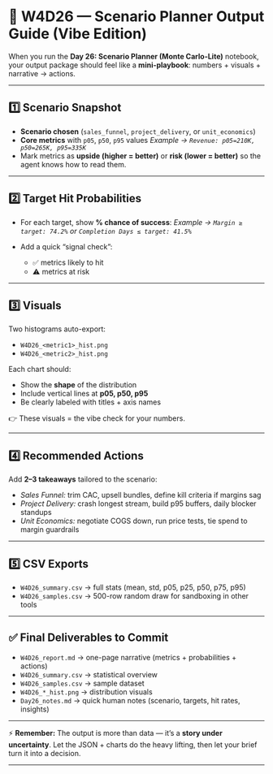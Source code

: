 # 📄 W4D26 — Scenario Planner Output Guide (Vibe Edition)

When you run the **Day 26: Scenario Planner (Monte Carlo-Lite)** notebook, your output package should feel like a **mini-playbook**: numbers + visuals + narrative → actions.

---

## 1️⃣ Scenario Snapshot

* **Scenario chosen** (`sales_funnel`, `project_delivery`, or `unit_economics`)
* **Core metrics** with `p05`, `p50`, `p95` values
  *Example → `Revenue: p05=210K, p50=265K, p95=335K`*
* Mark metrics as **upside (higher = better)** or **risk (lower = better)** so the agent knows how to read them.

---

## 2️⃣ Target Hit Probabilities

* For each target, show **% chance of success**:
  *Example → `Margin ≥ target: 74.2%` or `Completion Days ≤ target: 41.5%`*
* Add a quick “signal check”:

  * ✅ metrics likely to hit
  * ⚠️ metrics at risk

---

## 3️⃣ Visuals

Two histograms auto-export:

* `W4D26_<metric1>_hist.png`
* `W4D26_<metric2>_hist.png`

Each chart should:

* Show the **shape** of the distribution
* Include vertical lines at **p05, p50, p95**
* Be clearly labeled with titles + axis names

👉 These visuals = the vibe check for your numbers.

---

## 4️⃣ Recommended Actions

Add **2–3 takeaways** tailored to the scenario:

* *Sales Funnel:* trim CAC, upsell bundles, define kill criteria if margins sag
* *Project Delivery:* crash longest stream, build p95 buffers, daily blocker standups
* *Unit Economics:* negotiate COGS down, run price tests, tie spend to margin guardrails

---

## 5️⃣ CSV Exports

* `W4D26_summary.csv` → full stats (mean, std, p05, p25, p50, p75, p95)
* `W4D26_samples.csv` → 500-row random draw for sandboxing in other tools

---

## ✅ Final Deliverables to Commit

* `W4D26_report.md` → one-page narrative (metrics + probabilities + actions)
* `W4D26_summary.csv` → statistical overview
* `W4D26_samples.csv` → sample dataset
* `W4D26_*_hist.png` → distribution visuals
* `Day26_notes.md` → quick human notes (scenario, targets, hit rates, insights)

---

⚡ **Remember:** The output is more than data — it’s a **story under uncertainty**. Let the JSON + charts do the heavy lifting, then let your brief turn it into a decision.

---
